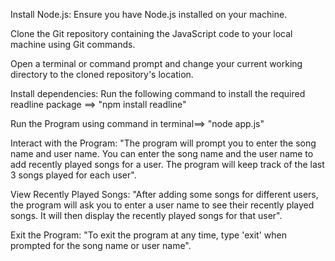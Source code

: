 Install Node.js: Ensure you have Node.js installed on your machine.

Clone the Git repository containing the JavaScript code to your local machine using Git commands.
 
Open a terminal or command prompt and change your current working directory to the cloned repository's location.

Install dependencies:
Run the following command to install the required readline package ==> "npm install readline"

Run the Program using command in terminal==> "node app.js"

Interact with the Program:
"The program will prompt you to enter the song name and user name. You can enter the song name and the user name to add recently played songs for a user. The program will keep track of the last 3 songs played for each user".

View Recently Played Songs:
"After adding some songs for different users, the program will ask you to enter a user name to see their recently played songs. It will then display the recently played songs for that user".

Exit the Program:
"To exit the program at any time, type 'exit' when prompted for the song name or user name".
